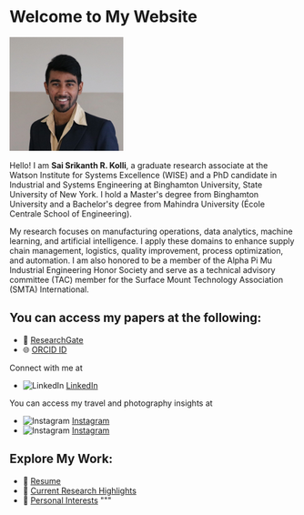 # Welcome to My Website

<img src="images/linkedin.png" alt="My Image" width="200">

Hello! I am **Sai Srikanth R. Kolli**, a graduate research associate at the Watson Institute for Systems Excellence (WISE) and a PhD candidate in Industrial and Systems Engineering at Binghamton University, State University of New York. I hold a Master's degree from Binghamton University and a Bachelor's degree from Mahindra University (École Centrale School of Engineering). 

My research focuses on manufacturing operations, data analytics, machine learning, and artificial intelligence. I apply these domains to enhance supply chain management, logistics, quality improvement, process optimization, and automation. I am also honored to be a member of the Alpha Pi Mu Industrial Engineering Honor Society and serve as a technical advisory committee (TAC) member for the Surface Mount Technology Association (SMTA) International.

## You can access my papers at the following:
- 📖 [ResearchGate](https://www.researchgate.net/lab/Srikanth-R-Kollis-CTAC-Innovation-Lab-Sai-Srikanth-Reddy-Kolli)
- 🌐 [ORCID ID](https://orcid.org/0009-0005-2196-9632)

Connect with me at
- <img src="https://cdn-icons-png.flaticon.com/512/174/174857.png" alt="LinkedIn" width="16"> [LinkedIn](https://www.linkedin.com/in/srikanth-r-kolli/)

You can access my travel and photography insights at
- <img src="https://cdn-icons-png.flaticon.com/512/2111/2111463.png" alt="Instagram" width="16"> [Instagram](https://www.instagram.com/srikanthr_kolli)
- <img src="https://cdn-icons-png.flaticon.com/512/2111/2111463.png" alt="Instagram" width="16"> [Instagram](https://www.instagram.com/shotsbytac)

## Explore My Work:
- 📄 [Resume](resume.md)
- 🔬 [Current Research Highlights](research.md)
- 🎨 [Personal Interests](interests.md)
"""
